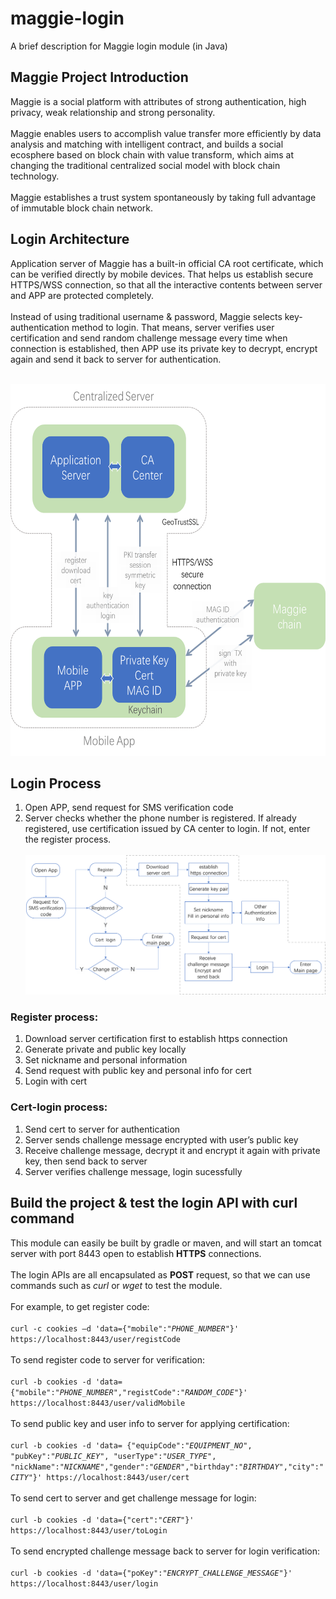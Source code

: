 # maggie-login
A brief description for Maggie login module (in Java)

## Maggie Project Introduction
Maggie is a social platform with attributes of strong authentication, high privacy, weak relationship and strong personality. 
<br/><br/>
Maggie enables users to accomplish value transfer more efficiently by data analysis and matching with intelligent contract, and builds a social ecosphere based on block chain with value transform, which aims at changing the traditional centralized social model with block chain technology.
<br/><br/>
Maggie establishes a trust system spontaneously by taking full advantage of immutable block chain network.

## Login Architecture
Application server of Maggie has a built-in official CA root certificate, which can be verified directly by mobile devices. That helps us establish secure HTTPS/WSS connection, so that all the interactive contents between server and APP are protected completely. 
<br/><br/>
Instead of using traditional username & password, Maggie selects key-authentication method to login. That means, server verifies user certification and send random challenge message every time when connection is established, then APP use its private key to decrypt, encrypt again and send it back to server for authentication.
<br/><br/>
<div align="center">
  <img src="https://github.com/WuShengRan/maggie-login/blob/master/architecture.png" width = "621" height = "595" alt="Login_Arch" /></div>

## Login Process
1.	Open APP, send request for SMS verification code
2.	Server checks whether the phone number is registered. If already registered, use certification issued by CA center to login. If not, enter the register process.
<br/><br/>
![Login_Proc](https://github.com/WuShengRan/maggie-login/blob/master/process.png)
### Register process:
1.	Download server certification first to establish https connection
2.	Generate private and public key locally
3.	Set nickname and personal information
4.	Send request with public key and personal info for cert
5.	Login with cert
### Cert-login process:
1.	Send cert to server for authentication
2.	Server sends challenge message encrypted with user’s public key
3.	Receive challenge message, decrypt it and encrypt it again with private key, then send back to server
4.	Server verifies challenge message, login sucessfully

## Build the project & test the login API with curl command
This module can easily be built by gradle or maven, and will start an tomcat server with port 8443 open to establish **HTTPS** connections.
<br/><br/>
The login APIs are all encapsulated as **POST** request, so that we can use commands such as *curl* or *wget* to test the module.
<br/><br/>
For example, to get register code:
<br/><br/>
`curl -c cookies –d 'data={"mobile":"`*`PHONE_NUMBER`*`"}' https://localhost:8443/user/registCode`
<br/><br/>
To send register code to server for verification:
<br/><br/>
`curl -b cookies -d 'data={"mobile":"`*`PHONE_NUMBER`*`","registCode":"`*`RANDOM_CODE`*`"}' https://localhost:8443/user/validMobile`
<br/><br/>
To send public key and user info to server for applying certification:
<br/><br/>
`curl -b cookies -d 'data= {"equipCode":"`*`EQUIPMENT_NO`*`", "pubKey":"`*`PUBLIC_KEY`*`", "userType":"`*`USER_TYPE`*`", "nickName":"`*`NICKNAME`*`","gender":"`*`GENDER`*`","birthday":"`*`BIRTHDAY`*`","city":"`*`CITY`*`"}' https://localhost:8443/user/cert`
<br/><br/>
To send cert to server and get challenge message for login:
<br/><br/>
`curl -b cookies -d 'data={"cert":"`*`CERT`*`"}' https://localhost:8443/user/toLogin`
<br/><br/>
To send encrypted challenge message back to server for login verification:
<br/><br/>
`curl -b cookies -d 'data={"poKey":"`*`ENCRYPT_CHALLENGE_MESSAGE`*`"}' https://localhost:8443/user/login`
